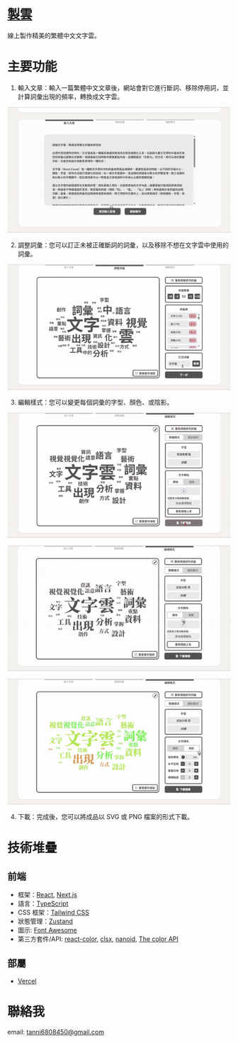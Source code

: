 # [製雲](https://make-clouds.vercel.app/)

線上製作精美的繁體中文文字雲。

# 主要功能

1. 輸入文章：輸入一篇繁體中文文章後，網站會對它進行斷詞、移除停用詞，並計算詞彙出現的頻率，轉換成文字雲。

![Feature 1 - Input Article](/public/readme/feature_1.gif)

2. 調整詞彙：您可以訂正未被正確斷詞的詞彙，以及移除不想在文字雲中使用的詞彙。

![Feature 2-1 - Correct Words](/public/readme/feature_2-1.gif)

3. 編輯樣式：您可以變更每個詞彙的字型、顏色、或陰影。

![Feature 3-1 - Change Global Font Style](/public/readme/feature_3-1.gif)

![Feature 3-2 - Change Global Color](/public/readme/feature_3-2.gif)

![Feature 3-3 - Change Global Shadow](/public/readme/feature_3-3.gif)

4. 下載：完成後，您可以將成品以 SVG 或 PNG 檔案的形式下載。

# 技術堆疊

## 前端

- 框架：[React](https://react.dev/), [Next.js](https://nextjs.org/)
- 語言：[TypeScript](https://www.typescriptlang.org/)
- CSS 框架：[Tailwind CSS](https://tailwindcss.com/)
- 狀態管理：[Zustand](https://github.com/pmndrs/zustand)
- 圖示: [Font Awesome](https://fontawesome.com/license/free)
- 第三方套件/API: [react-color](https://github.com/casesandberg/react-color), [clsx](https://github.com/lukeed/clsx), [nanoid](https://github.com/ai/nanoid), [The color API](https://github.com/joshbeckman/thecolorapi)

## 部屬

- [Vercel](https://vercel.com/)

# 聯絡我

email: [tanni6808450@gmail.com](mailto:tanni6808450@gmail.com)
